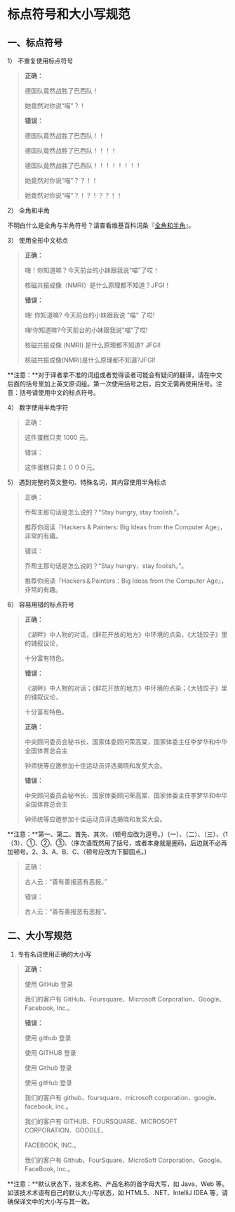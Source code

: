 # 标点符号和大小写规范

## 一、标点符号

1） 不重复使用标点符号

> **正确：**
> 
> 德国队竟然战胜了巴西队！
> 
> 她竟然对你说“喵”？！
> 
> **错误：**
> 
> 德国队竟然战胜了巴西队！！
> 
> 德国队竟然战胜了巴西队！！！！
> 
> 德国队竟然战胜了巴西队！！！！！！！！
> 
> 她竟然对你说“喵”？？！！
> 
> 她竟然对你说“喵”？！？！？？！！

2） 全角和半角

不明白什么是全角与半角符号？请查看维基百科词条『[全角和半角](https://zh.wikipedia.org/wiki/%E5%85%A8%E5%BD%A2%E5%92%8C%E5%8D%8A%E5%BD%A2)』。

3） 使用全形中文标点

> **正确：**
> 
> 嗨！你知道嘛？今天前台的小妹跟我说“喵”了哎！
> 
> 核磁共振成像（NMRI）是什么原理都不知道？JFGI！
> 
> **错误：**
> 
> 嗨! 你知道嘛? 今天前台的小妹跟我说 "喵" 了哎!
> 
> 嗨!你知道嘛?今天前台的小妹跟我说"喵"了哎!
> 
> 核磁共振成像 \(NMRI\) 是什么原理都不知道? JFGI!
> 
> 核磁共振成像\(NMRI\)是什么原理都不知道?JFGI!

**注意：**对于译者拿不准的词组或者觉得读者可能会有疑问的翻译，请在中文后面的括号里加上英文原词组。第一次使用括号之后，后文无需再使用括号。注意：括号请使用中文的标点符号。

4） 数字使用半角字符

> 正确：
> 
> 这件蛋糕只卖 1000 元。
> 
> 错误：
> 
> 这件蛋糕只卖１０００元。

5） 遇到完整的英文整句、特殊名词，其内容使用半角标点

> 正确：
> 
> 乔帮主那句话是怎么说的？“Stay hungry, stay foolish.”。
> 
> 推荐你阅读『Hackers & Painters: Big Ideas from the Computer Age』，非常的有趣。
> 
> 错误：
> 
> 乔帮主那句话是怎么说的？“Stay hungry，stay foolish。”。
> 
> 推荐你阅读『Hackers＆Painters：Big Ideas from the Computer Age』，非常的有趣。

6） 容易用错的标点符号

> **正确：**
> 
> 《湖畔》中人物的对话，《鲜花开放的地方》中环境的点染，《大钱饺子》里的铺叙议论，
> 
> 十分富有特色。
> 
> **错误：**
> 
> 《湖畔》中人物的对话；《鲜花开放的地方》中环境的点染；《大钱饺子》里的铺叙议论，
> 
> 十分富有特色。
> 
> **正确：**
> 
> 中央顾问委员会秘书长、国家体委顾问荣高棠，国家体委主任李梦华和中华全国体育总会主
> 
> 钟师统等应邀参加十佳运动员评选揭晓和发奖大会。
> 
> **错误：**
> 
> 中央顾问委员会秘书长、国家体委顾问荣高棠、国家体委主任李梦华和中华全国体育总会主
> 
> 钟师统等应邀参加十佳运动员评选揭晓和发奖大会。

**注意：**第一、第二、首先、其次、（顿号应改为逗号。）（一）、（二）、（三）、（1（3）、①、②、③、（序次语既然用了括号，或者本身就是圈码，后边就不必再加顿号。2、3、A、B、C、（顿号应改为下脚圆点。\)

> 正确：
> 
> 古人云：“善有善报恶有恶报。”
> 
> 错误：
> 
> 古人云：“善有善报恶有恶报”。

## 二、大小写规范

1. 专有名词使用正确的大小写

> **正确：**
> 
> 使用 GitHub 登录
> 
> 我们的客户有 GitHub、Foursquare、Microsoft Corporation、Google、Facebook, Inc.。
> 
> **错误：**
> 
> 使用 github 登录
> 
> 使用 GITHUB 登录
> 
> 使用 Github 登录
> 
> 使用 gitHub 登录
> 
> 我们的客户有 github、foursquare、microsoft corporation、google、facebook, inc.。
> 
> 我们的客户有 GITHUB、FOURSQUARE、MICROSOFT CORPORATION、GOOGLE、
> 
> FACEBOOK, INC.。
> 
> 我们的客户有 Github、FourSquare、MicroSoft Corporation、Google、FaceBook, Inc.。

**注意：**默认状态下，技术名称、产品名称的首字母大写，如 Java，Web 等。如该技术术语有自己的默认大小写状态，如 HTML5、.NET、IntelliJ IDEA 等，请确保译文中的大小写与其一致。

